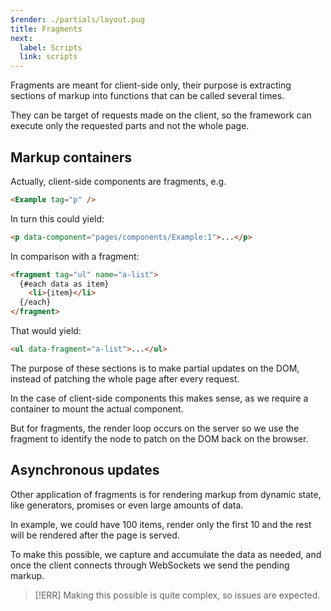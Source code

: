 ```yaml
---
$render: ./partials/layout.pug
title: Fragments
next:
  label: Scripts
  link: scripts
---
```


Fragments are meant for client-side only, their purpose is extracting sections
of markup into functions that can be called several times.

They can be target of requests made on the client,
so the framework can execute only the requested parts and not the whole page.

## Markup containers

Actually, client-side components are fragments, e.g.

```html
<Example tag="p" />
```

In turn this could yield:

```html
<p data-component="pages/components/Example:1">...</p>
```

In comparison with a fragment:

```html
<fragment tag="ul" name="a-list">
  {#each data as item}
    <li>{item}</li>
  {/each}
</fragment>
```

That would yield:

```html
<ul data-fragment="a-list">...</ul>
```

The purpose of these sections is to make partial updates on the DOM,
instead of patching the whole page after every request.

In the case of client-side components this makes sense, as we require a container to mount the actual component.

But for fragments, the render loop occurs on the server so we use the fragment to
identify the node to patch on the DOM back on the browser.

## Asynchronous updates

Other application of fragments is for rendering markup from dynamic state, like generators, promises or even large amounts of data.

In example, we could have 100 items, render only the first 10 and the rest will be rendered after the page is served.

To make this possible, we capture and accumulate the data as needed, and once the client connects through WebSockets we send the pending markup.

> [!ERR]
> Making this possible is quite complex, so issues are expected.
